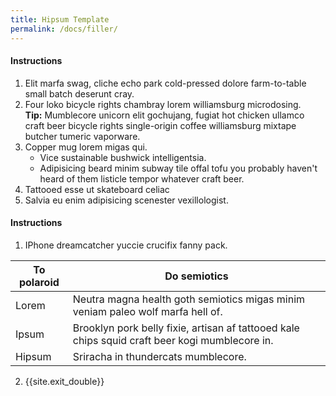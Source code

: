 ```yaml
---
title: Hipsum Template
permalink: /docs/filler/
---
```


#### Instructions

1. Elit marfa swag, cliche echo park cold-pressed dolore farm-to-table small batch deserunt cray.
2. Four loko bicycle rights chambray lorem williamsburg microdosing.<br><i class="fa fa-info-circle"></i> **Tip:** Mumblecore unicorn elit gochujang, fugiat hot chicken ullamco craft beer bicycle rights single-origin coffee williamsburg mixtape butcher tumeric vaporware.
3. Copper mug lorem migas qui.
    * Vice sustainable bushwick intelligentsia.
    * Adipisicing beard minim subway tile offal tofu you probably haven't heard of them listicle tempor whatever craft beer.
4. Tattooed esse ut skateboard celiac
5. Salvia eu enim adipisicing scenester vexillologist.

#### Instructions

1. IPhone dreamcatcher yuccie crucifix fanny pack.

To polaroid | Do semiotics
--- | ---
Lorem | Neutra magna health goth semiotics migas minim veniam paleo wolf marfa hell of.
Ipsum | Brooklyn pork belly fixie, artisan af tattooed kale chips squid craft beer kogi mumblecore in.
Hipsum | Sriracha in thundercats mumblecore.

2. {{site.exit_double}}
